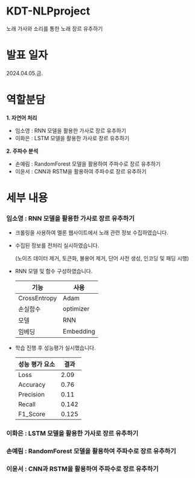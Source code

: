 # KDT-NLPproject
노래 가사와 소리를 통한 노래 장르 유추하기

# 발표 일자
2024.04.05.금.

# 역할분담
**1. 자연어 처리**         

 - 임소영 : RNN 모델을 활용한 가사로 장르 유추하기
 - 이화은 : LSTM 모델을 활용한 가사로 장르 유추하기
    
 
**2. 주파수 분석**
- 손예림 : RandomForest 모델을 활용하여 주파수로 장르 유추하기
- 이윤서 : CNN과 RSTM을 활용하여 주파수로 장르 유추하기

# 세부 내용
### 임소영 : RNN 모델을 활용한 가사로 장르 유추하기
- 크롤링을 사용하여 멜론 웹사이트에서 노래 관련 정보 수집하였습니다.
- 수집된 정보를 전처리 실시하였습니다.

   (노이즈 데이터 제거, 토큰화, 불용어 제거, 단어 사전 생성, 인코딩 및 패딩 시행)
- RNN 모델 및 함수 구성하였습니다.       

   | 기능           | 사용        |
   |--------------|-----------|
   | CrossEntropy | Adam      |
   | 손실함수      | optimizer |
   |모델 |RNN|
   |임베딩|Embedding|

- 학습 진행 후 성능평가 실시했습니다.        

   | 성능 평가 요소  | 결과    |
   |-----------|-------|
   | Loss      | 2.09  |
   | Accuracy  | 0.76  |
   | Precision | 0.11  |
   | Recall    | 0.142 |
   | F1_Score  | 0.125 |

### 이화은 : LSTM 모델을 활용한 가사로 장르 유추하기



### 손예림 : RandomForest 모델을 활용하여 주파수로 장르 유추하기



### 이윤서 : CNN과 RSTM을 활용하여 주파수로 장르 유추하기




